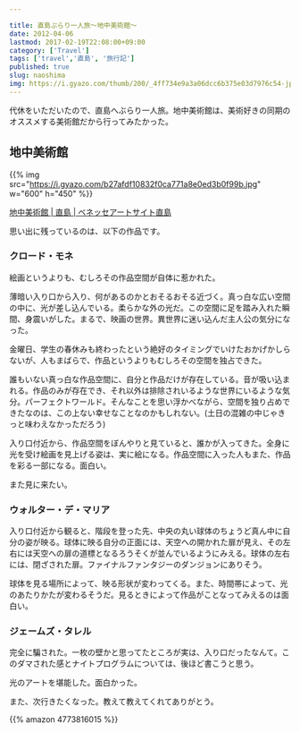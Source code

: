 ```yaml
---

title: 直島ぶらり一人旅〜地中美術館〜
date: 2012-04-06
lastmod: 2017-02-19T22:08:00+09:00
category: ['Travel']
tags: ['travel','直島', '旅行記']
published: true
slug: naoshima
img: https://i.gyazo.com/thumb/200/_4ff734e9a3a06dcc6b375e03d7976c54-jpg.jpg
---
```


代休をいただいたので、直島へぶらり一人旅。地中美術館は、美術好きの同期のオススメする美術館だから行ってみたかった。

## 地中美術館

{{% img src="https://i.gyazo.com/b27afdf10832f0ca771a8e0ed3b0f99b.jpg" w="600" h="450" %}}


[地中美術館 | 直島 | ベネッセアートサイト直島](http://www.benesse-artsite.jp/chichu/index.html)


思い出に残っているのは、以下の作品です。

### クロード・モネ

絵画というよりも、むしろその作品空間が自体に惹かれた。

薄暗い入り口から入り、何があるのかとおそるおそる近づく。真っ白な広い空間の中に、光が差し込んでいる。柔らかな外の光だ。この空間に足を踏み入れた瞬間、身震いがした。まるで、映画の世界。異世界に迷い込んだ主人公の気分になった。

金曜日、学生の春休みも終わったという絶好のタイミングでいけたおかげかしらないが、人もまばらで、作品というよりもむしろその空間を独占できた。


誰もいない真っ白な作品空間に、自分と作品だけが存在している。音が吸い込まれる。作品のみが存在でき、それ以外は排除されいるような世界にいるような気分。パーフェクトワールド。そんなことを思い浮かべながら、空間を独り占めできたなのは、この上ない幸せなことなのかもしれない。(土日の混雑の中じゃきっと味わえなかっただろう)


入り口付近から、作品空間をぼんやりと見ていると、誰かが入ってきた。全身に光を受け絵画を見上げる姿は、実に絵になる。作品空間に入った人もまた、作品を彩る一部になる。面白い。


また見に来たい。

### ウォルター・デ・マリア

入り口付近から観ると、階段を登った先、中央の丸い球体のちょうど真ん中に自分の姿が映る。球体に映る自分の正面には、天空への開かれた扉が見え、その左右には天空への扉の道標となるろうそくが並んでいるようにみえる。球体の左右には、閉ざされた扉。ファイナルファンタジーのダンジョンにありそう。

球体を見る場所によって、映る形状が変わってくる。また、時間帯によって、光のあたりかたが変わるそうだ。見るときによって作品がことなってみえるのは面白い。

### ジェームズ・タレル

完全に騙された。一枚の壁かと思ってたところが実は、入り口だったなんて。このダマされた感とナイトプログラムについては、後ほど書こうと思う。

光のアートを堪能した。面白かった。


また、次行きたくなった。教えて教えてくれてありがとう。


{{% amazon 4773816015 %}}